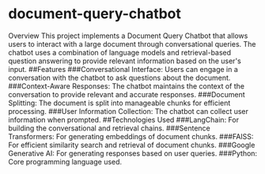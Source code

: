 # document-query-chatbot
Overview This project implements a Document Query Chatbot that allows users to interact with a large document through conversational queries. The chatbot uses a combination of language models and retrieval-based question answering to provide relevant information based on the user's input.
##Features
###Conversational Interface: Users can engage in a conversation with the chatbot to ask questions about the document.
###Context-Aware Responses: The chatbot maintains the context of the conversation to provide relevant and accurate responses.
###Document Splitting: The document is split into manageable chunks for efficient processing.
###User Information Collection: The chatbot can collect user information when prompted.
##Technologies Used
###LangChain: For building the conversational and retrieval chains.
###Sentence Transformers: For generating embeddings of document chunks.
###FAISS: For efficient similarity search and retrieval of document chunks.
###Google Generative AI: For generating responses based on user queries.
###Python: Core programming language used.

